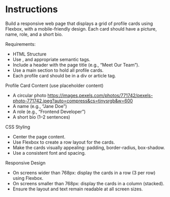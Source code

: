 # Instructions

Build a responsive web page that displays a grid of profile cards using Flexbox, with a mobile-friendly design. Each card should have a picture, name, role, and a short bio.

Requirements:
- HTML Structure
- Use <!DOCTYPE html>, and appropriate semantic tags.
- Include a header with the page title (e.g., “Meet Our Team”).
- Use a main section to hold all profile cards.
- Each profile card should be in a div or article tag.

Profile Card Content (use placeholder content)
- A circular photo https://images.pexels.com/photos/771742/pexels-photo-771742.jpeg?auto=compress&cs=tinysrgb&w=600
- A name (e.g., “Jane Doe”)
- A role (e.g., “Frontend Developer”)
- A short bio (1–2 sentences)

CSS Styling
- Center the page content.
- Use Flexbox to create a row layout for the cards.
- Make the cards visually appealing: padding, border-radius, box-shadow.
- Use a consistent font and spacing.

Responsive Design
- On screens wider than 768px: display the cards in a row (3 per row) using Flexbox.
- On screens smaller than 768px: display the cards in a column (stacked).
- Ensure the layout and text remain readable at all screen sizes.
